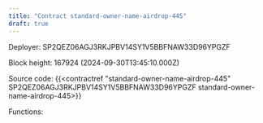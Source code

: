 ```yaml
---
title: "Contract standard-owner-name-airdrop-445"
draft: true
---
```

Deployer: SP2QEZ06AGJ3RKJPBV14SY1V5BBFNAW33D96YPGZF


 



Block height: 167924 (2024-09-30T13:45:10.000Z)

Source code: {{<contractref "standard-owner-name-airdrop-445" SP2QEZ06AGJ3RKJPBV14SY1V5BBFNAW33D96YPGZF standard-owner-name-airdrop-445>}}

Functions:


